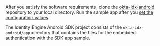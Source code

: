 After you satisfy the software requirements, clone the [okta-idx-android](https://github.com/okta/okta-idx-android)
repository to your local directory. Run the sample app after you [set the configuration values](/docs/guides/oie-embedded-common-download-setup-app/-/main/#set-the-configuration-values).

The Identity Engine Android SDK project consists of the `okta-idx-android/app` directory that contains the files for the embedded authentication with the SDK app sample.
